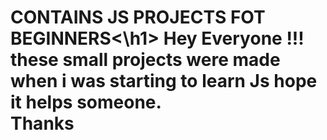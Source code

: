 <h1>CONTAINS JS PROJECTS FOT BEGINNERS<\h1>
Hey Everyone !!! these small projects were made when i was starting to learn Js hope it helps someone.<br>
<b>Thanks</b>
